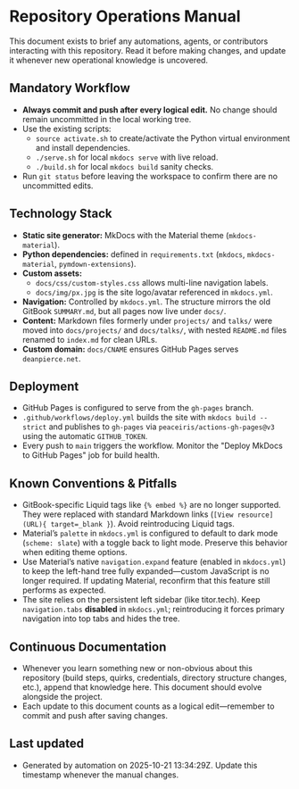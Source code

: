 # Repository Operations Manual

This document exists to brief any automations, agents, or contributors interacting with this repository. Read it before making changes, and update it whenever new operational knowledge is uncovered.

## Mandatory Workflow

- **Always commit and push after every logical edit.** No change should remain uncommitted in the local working tree.
- Use the existing scripts:
  - `source activate.sh` to create/activate the Python virtual environment and install dependencies.
  - `./serve.sh` for local `mkdocs serve` with live reload.
  - `./build.sh` for local `mkdocs build` sanity checks.
- Run `git status` before leaving the workspace to confirm there are no uncommitted edits.

## Technology Stack

- **Static site generator:** MkDocs with the Material theme (`mkdocs-material`).
- **Python dependencies:** defined in `requirements.txt` (`mkdocs`, `mkdocs-material`, `pymdown-extensions`).
- **Custom assets:**
  - `docs/css/custom-styles.css` allows multi-line navigation labels.
  - `docs/img/px.jpg` is the site logo/avatar referenced in `mkdocs.yml`.
- **Navigation:** Controlled by `mkdocs.yml`. The structure mirrors the old GitBook `SUMMARY.md`, but all pages now live under `docs/`.
- **Content:** Markdown files formerly under `projects/` and `talks/` were moved into `docs/projects/` and `docs/talks/`, with nested `README.md` files renamed to `index.md` for clean URLs.
- **Custom domain:** `docs/CNAME` ensures GitHub Pages serves `deanpierce.net`.

## Deployment

- GitHub Pages is configured to serve from the `gh-pages` branch.
- `.github/workflows/deploy.yml` builds the site with `mkdocs build --strict` and publishes to `gh-pages` via `peaceiris/actions-gh-pages@v3` using the automatic `GITHUB_TOKEN`.
- Every push to `main` triggers the workflow. Monitor the "Deploy MkDocs to GitHub Pages" job for build health.

## Known Conventions & Pitfalls

- GitBook-specific Liquid tags like `{% embed %}` are no longer supported. They were replaced with standard Markdown links (`[View resource](URL){ target=_blank }`). Avoid reintroducing Liquid tags.
- Material’s `palette` in `mkdocs.yml` is configured to default to dark mode (`scheme: slate`) with a toggle back to light mode. Preserve this behavior when editing theme options.
- Use Material’s native `navigation.expand` feature (enabled in `mkdocs.yml`) to keep the left-hand tree fully expanded—custom JavaScript is no longer required. If updating Material, reconfirm that this feature still performs as expected.
- The site relies on the persistent left sidebar (like titor.tech). Keep `navigation.tabs` **disabled** in `mkdocs.yml`; reintroducing it forces primary navigation into top tabs and hides the tree.

## Continuous Documentation

- Whenever you learn something new or non-obvious about this repository (build steps, quirks, credentials, directory structure changes, etc.), append that knowledge here. This document should evolve alongside the project.
- Each update to this document counts as a logical edit—remember to commit and push after saving changes.

## Last updated

- Generated by automation on 2025-10-21 13:34:29Z. Update this timestamp whenever the manual changes.
